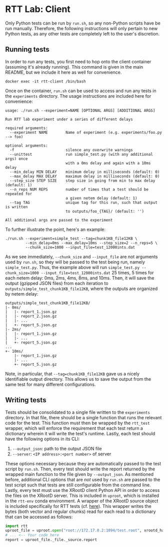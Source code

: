 # RTT Lab: Client
Only Python tests can be run by `run.sh`, so any non-Python scripts have be run manually. Therefore, the following instructions will only pertain to new Python tests, as any other tests are completely left to the user's discretion.

## Running tests
In order to _run_ any tests, you first need to hop onto the client container (assuming it's already running). This command is given in the main README, but we include it here as well for convenience.
```
docker exec -it rtt-client /bin/bash
```
Once on the container, `run.sh` can be used to access and run any tests in the `experiments` directory. The usage instructions are included here for convenience:
```
usage: ./run.sh --experiment=NAME [OPTIONAL ARGS] [ADDITIONAL ARGS]

Run RTT lab experiment under a series of different delays

required arguments:
  --experiment NAME        Name of experiment (e.g. experiments/foo.py --> foo)

optional arguments:
  -f                       silence any overwrite warnings
  --unittest               run simple_test.py (with any additional args) once
                           with a 0ms delay and again with a 10ms delay
  --min_delay MIN DELAY    minimum delay in milliseconds (default: 0)
  --max_delay MAX DELAY    maximum delay in milliseconds (default: 0)
  --step_size STEP SIZE    step size in going from min to max delay (default: 1)
  --n_reps NUM REPS        number of times that a test should be repeated for
                           a given netem delay (default: 1)
  --tag TAG                unique tag for this run, such that output is written
                           to outputs/foo_{TAG}/ (default: '')

All additional args are passed to the experiment
```
To further illustrate the point, here's an example:
```
./run.sh --experiment=simple_test --tag=chunk1KB_file12KB \ 
         --min_delay=0ms --max_delay=10ms --step_size=2 --n_reps=5 \
         --chunk_size=1000 --input_file=test_12000ints.dat
```
As we see immediately, `--chunk_size` and `--input_file` are not arguments used by `run.sh`, so they will be passed to the test being run, namely `simple_test.py`. Thus, the example above will run `simple_test.py --chunk_size=1000 --input_file=test_12000ints.dat` 25 times, 5 times for each netem delay: 0ms, 2ms, 4ms, 8ms, and 10ms. Then, it will save the output (gzipped JSON files) from each iteration to `outputs/simple_test_chunk1KB_file12KB`, where the outputs are organized by netem delay:
```
outputs/simple_test_chunk1KB_file12KB/
|- 0ms/
|   |- report_1.json.gz
|   |- report_2.json.gz
|   |- ...
|   +- report_5.json.gz
|- 2ms/
|   |- report_1.json.gz
|   |- ...
|   +- report_5.json.gz
...
+- 10ms/
    |- report_1.json.gz
    |- ...
    +- report_5.json.gz
```
Note, in particular, that `--tag=chunk1KB_file12KB` gave us a nicely identifiable output directory. This allows us to save the output from the same test for many different configurations.

## Writing tests
Tests should be consolidated to a single file written to the `experiments` directory. In that file, there should be a single function that runs the relevant code for the test. This function must then be wrapped by the `rtt_test` wrapper, which will enforce the requirement that each test return a dictionary wherein it will write the test's runtime. Lastly, each test should have the following options in its CLI:
1. `--output_json`: path to the output JSON file
2. `--server`: `<IP address>:<port number>` of server

These options necessary because they are automatically passed to the test script by `run.sh`. Then, every test should write the report returned by the wrapped main function to the file given by `--output_json`. As mentioned before, additional CLI options that are _not_ used by `run.sh` are passed to the test script such that tests are still configurable from the command line. Lastly, every test must use the XRootD client Python API in order to access the files on the XRootD server. This is included in `uproot`, which is installed in the `rtt-env` conda environment. A wrapper of the XRootD source object is included specifically for RTT tests (cf. [here](https://github.com/jkguiang/rtt-lab/blob/main/client/experiments/rtt/objects.py)). This wrapper writes the bytes (both vector and regular chunks) read for each read to a dictionary that can be accessed as follows:
```python
import rtt
uproot_file = uproot.open("root://172.17.0.2:1094/test.root", xrootd_handler=rtt.objects.RTTSource)
# ... <-- Your code here
report = uproot_file._file._source.report
```
